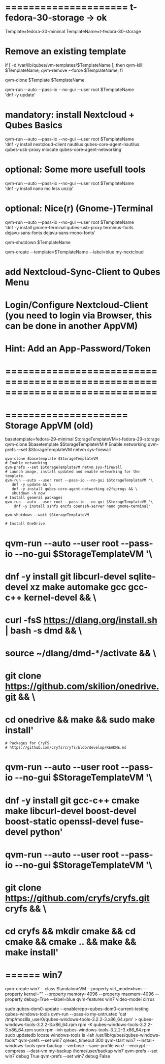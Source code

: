 =====================
 t-fedora-30-storage -> ok
=====================

Template=fedora-30-minimal
TemplateName=t-fedora-30-storage

# Remove an existing template
if [ -d /var/lib/qubes/vm-templates/$TemplateName ];
   then qvm-kill $TemplateName;
   qvm-remove --force $TemplateName;
fi

qvm-clone $Template $TemplateName

qvm-run --auto --pass-io --no-gui --user root $TemplateName \
  'dnf -y update'

# mandatory: install Nextcloud + Qubes Basics
qvm-run --auto --pass-io --no-gui --user root $TemplateName \
  'dnf -y install nextcloud-client nautilus qubes-core-agent-nautilus \
   qubes-usb-proxy mlocate qubes-core-agent-networking'

# optional: Some more usefull tools
qvm-run --auto --pass-io --no-gui --user root $TemplateName \
  'dnf -y install nano mc less unzip'

# optional: Nice(r) (Gnome-)Terminal
qvm-run --auto --pass-io --no-gui --user root $TemplateName \
  'dnf -y install gnome-terminal qubes-usb-proxy terminus-fonts \
   dejavu-sans-fonts dejavu-sans-mono-fonts'

qvm-shutdown $TemplateName

qvm-create --template=$TemplateName --label=blue my-nextcloud

# add Nextcloud-Sync-Client to Qubes Menu
# Login/Configure Nextcloud-Client (you need to login via Browser, this can be done in another AppVM)
# Hint: Add an App-Password/Token

==============================================================================
==============================================================================


=====================
 Storage AppVM (old)
=====================

basetemplate=fedora-29-minimal
StorageTemplateVM=t-fedora-29-storage
    qvm-clone $basetemplate $StorageTemplateVM
    # Enable networking
    qvm-prefs --set $StorageTemplateVM netvm sys-firewall


    qvm-clone $basetemplate $StorageTemplateVM
    # Enable networking
    qvm-prefs --set $StorageTemplateVM netvm sys-firewall
    # Launch image, install updated and enable networking for the template.
    qvm-run --auto --user root --pass-io --no-gui $StorageTemplateVM '\
       dnf -y update && \
       dnf -y install qubes-core-agent-networking e2fsprogs && \
       shutdown -h now'
    # Install general packages
    qvm-run --auto --user root --pass-io --no-gui $StorageTemplateVM '\
        dnf -y install sshfs encfs openssh-server nano gnome-terminal'

    qvm-shutdown --wait $StorageTemplateVM

    # Install OneDrive
#    qvm-run --auto --user root --pass-io --no-gui $StorageTemplateVM '\
#       dnf -y install git libcurl-devel sqlite-devel xz make automake gcc gcc-c++ kernel-devel && \
#       curl -fsS https://dlang.org/install.sh | bash -s dmd && \
#       source ~/dlang/dmd-*/activate && \
#       git clone https://github.com/skilion/onedrive.git && \
#       cd onedrive && make && sudo make install'

    # Packages for CryFS
    # https://github.com/cryfs/cryfs/blob/develop/README.md
#   qvm-run --auto --user root --pass-io --no-gui $StorageTemplateVM '\
#       dnf -y install git gcc-c++ cmake make libcurl-devel boost-devel boost-static openssl-devel fuse-devel python'
#    qvm-run --auto --user root --pass-io --no-gui $StorageTemplateVM '\
#       git clone https://github.com/cryfs/cryfs.git cryfs && \
#       cd cryfs && mkdir cmake && cd cmake && cmake .. && make && make install'
   



======
 win7
======

qvm-create win7 --class StandaloneVM --property virt_mode=hvm --property kernel="" --property memory=4096 --property maxmem=4096 --property debug=True --label=blue 
qvm-features win7 video-model cirrus

sudo qubes-dom0-update --enablerepo=qubes-dom0-current-testing qubes-windows-tools
qvm-run --pass-io my-untrusted 'cat /tmp/mozilla_user0/qubes-windows-tools-3.2.2-3.x86_64.rpm' > qubes-windows-tools-3.2.2-3.x86_64.rpm
rpm -K qubes-windows-tools-3.2.2-3.x86_64.rpm 
sudo rpm -ivh qubes-windows-tools-3.2.2-3.x86_64.rpm 
sudo updatedb
locate windows-tools
ls -lah /usr/lib/qubes/qubes-windows-tools*
qvm-prefs --set win7 qrexec_timeout 300
qvm-start win7 --install-windows-tools
qvm-backup --verbose --save-profile win7 --encrypt --compress --dest-vm my-backup /home/user/backup win7
qvm-prefs --set win7 debug True
qvm-prefs --set win7 debug False
```
